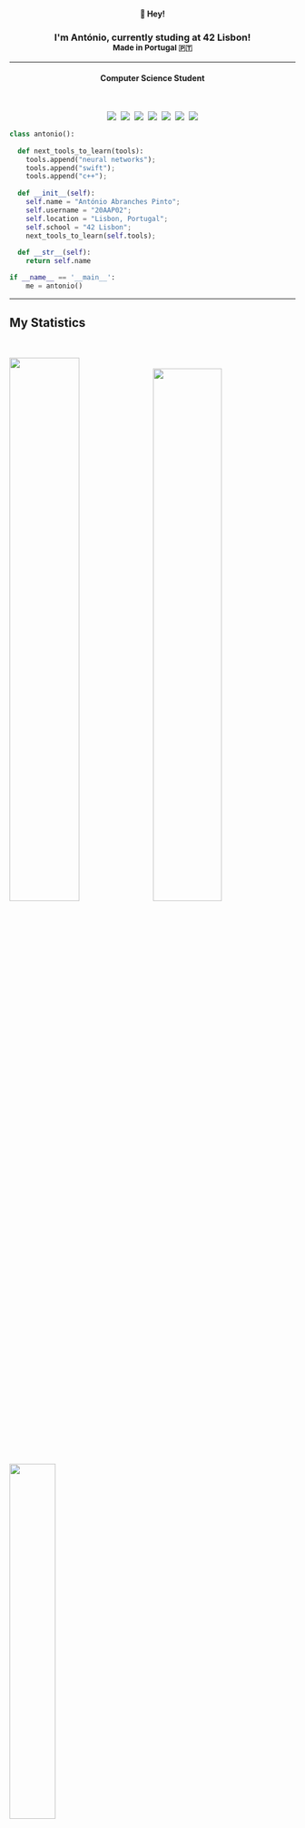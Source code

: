 <h4 align=center><strong>👋 Hey!</strong></h4>

<h3 align=center>
I'm <strong>António</strong>, currently studing at <strong>42 Lisbon</strong>!<br><sub>Made in <strong>Portugal</strong> 🇵🇹</sub>
</h3>

----

<h4 align="center">Computer Science Student</h4>
<br>

<p>
<div align="center">
  <img src="https://img.shields.io/badge/-HTML-c58545?style=for-the-badge&logo=html5&logoColor=c58545&labelColor=282828">&#160
  <img src="https://img.shields.io/badge/-CSS-528deb?style=for-the-badge&logo=css3&logoColor=528deb&labelColor=282828">&#160
  <img src="https://img.shields.io/badge/-Python-98b982?style=for-the-badge&logo=python&logoColor=98b982&labelColor=282828">&#160
  <img src="https://img.shields.io/badge/-C -3cc7a4?style=for-the-badge&logo=c&logoColor=3cc7a4&labelColor=282828">&#160
  <img src="https://img.shields.io/badge/-Mysql-7d9ac7?style=for-the-badge&logo=Mysql&logoColor=7d9ac7&labelColor=282828">&#160
  <img src="https://img.shields.io/badge/-Bash-428028?style=for-the-badge&logo=linux&logoColor=428028&labelColor=282828">&#160
  <img src="https://img.shields.io/badge/-C++-000080?style=for-the-badge&logo=C&logoColor=000080&labelColor=282828">
</div>
</p>

```python
class antonio():
    
  def next_tools_to_learn(tools):
    tools.append("neural networks");
    tools.append("swift");
    tools.append("c++");
  
  def __init__(self):
    self.name = "António Abranches Pinto";
    self.username = "20AAP02";
    self.location = "Lisbon, Portugal";
    self.school = "42 Lisbon";
    next_tools_to_learn(self.tools);
  
  def __str__(self):
    return self.name

if __name__ == '__main__':
    me = antonio()
```
-----

## My Statistics

<br/>
  <p align="left">
    <img width="49.5%" src="https://github-readme-stats.vercel.app/api?username=20AAP02&show_icons=true&theme=vue-dark&hide_border=true&count_private=true" />
      <img width="49%" src="https://github-readme-streak-stats.herokuapp.com/?user=20AAP02&theme=vue-dark&hide_border=true" />
  </p>
  <p align="left">
    <img width="40%" src="https://github-readme-stats.vercel.app/api/top-langs/?username=20AAP02&layout=compact&theme=vue-dark&hide_border=true"/>
  </p>
<br>


-----

Last Edited on: 04/04/2022
